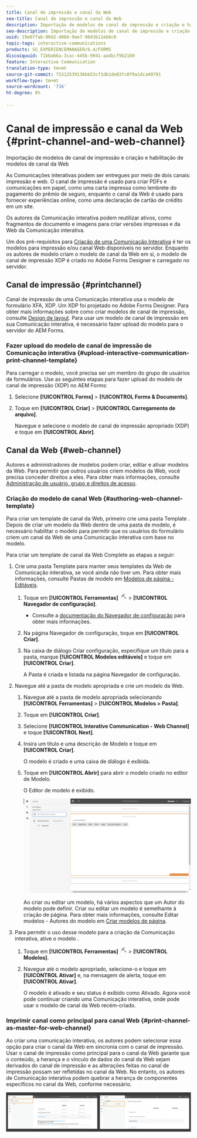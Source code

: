 ```yaml
---
title: Canal de impressão e canal da Web
seo-title: Canal de impressão e canal da Web
description: Importação de modelos de canal de impressão e criação e habilitação de modelos de canal da Web
seo-description: Importação de modelos de canal de impressão e criação e habilitação de modelos de canal da Web
uuid: 19e6ffab-00d2-4084-9ee7-9643b11eb6c6
topic-tags: interactive-communications
products: SG_EXPERIENCEMANAGER/6.4/FORMS
discoiquuid: 71bba66a-3cac-445b-9941-aa4bcf9b2160
feature: Interactive Communication
translation-type: tm+mt
source-git-commit: 75312539136bb53cf1db1de03fc0f9a1dca49791
workflow-type: tm+mt
source-wordcount: '716'
ht-degree: 0%

---
```



# Canal de impressão e canal da Web {#print-channel-and-web-channel}

Importação de modelos de canal de impressão e criação e habilitação de modelos de canal da Web

As Comunicações interativas podem ser entregues por meio de dois canais: impressão e web. O canal de impressão é usado para criar PDFs e comunicações em papel, como uma carta impressa como lembrete do pagamento do prêmio de seguro, enquanto o canal da Web é usado para fornecer experiências online, como uma declaração de cartão de crédito em um site.

Os autores da Comunicação interativa podem reutilizar ativos, como fragmentos de documento e imagens para criar versões impressas e da Web da Comunicação interativa.

Um dos pré-requisitos para [Criação de uma Comunicação Interativa](/help/forms/using/create-interactive-communication.md) é ter os modelos para impressão e/ou canal Web disponíveis no servidor. Enquanto os autores de modelo criam o modelo de canal da Web em si, o modelo de canal de impressão XDP é criado no Adobe Forms Designer e carregado no servidor.

## Canal de impressão {#printchannel}

Canal de impressão de uma Comunicação interativa usa o modelo de formulário XFA, XDP. Um XDP foi projetado no Adobe Forms Designer. Para obter mais informações sobre como criar modelos de canal de impressão, consulte [Design de layout](/help/forms/using/layout-design-details.md). Para usar um modelo de canal de impressão em sua Comunicação interativa, é necessário fazer upload do modelo para o servidor do AEM Forms.

### Fazer upload do modelo de canal de impressão de Comunicação interativa {#upload-interactive-communication-print-channel-template}

Para carregar o modelo, você precisa ser um membro do grupo de usuários de formulários. Use as seguintes etapas para fazer upload do modelo de canal de impressão (XDP) no AEM Forms:

1. Selecione **[!UICONTROL Forms]** > **[!UICONTROL Forms &amp; Documents]**.

1. Toque em **[!UICONTROL Criar]** > **[!UICONTROL Carregamento de arquivo]**.

   Navegue e selecione o modelo de canal de impressão apropriado (XDP) e toque em **[!UICONTROL Abrir]**.

## Canal da Web {#web-channel}

Autores e administradores de modelos podem criar, editar e ativar modelos da Web. Para permitir que outros usuários criem modelos da Web, você precisa conceder direitos a eles. Para obter mais informações, consulte [Administração de usuário, grupo e direitos de acesso](/help/sites-administering/user-group-ac-admin.md).

### Criação do modelo de canal Web {#authoring-web-channel-template}

Para criar um template de canal da Web, primeiro crie uma pasta Template . Depois de criar um modelo da Web dentro de uma pasta de modelo, é necessário habilitar o modelo para permitir que os usuários do formulário criem um canal da Web de uma Comunicação interativa com base no modelo.

Para criar um template de canal da Web Complete as etapas a seguir:

1. Crie uma pasta Template para manter seus templates da Web de Comunicação interativa, se você ainda não tiver um. Para obter mais informações, consulte Pastas de modelo em [Modelos de página - Editáveis](/help/sites-developing/page-templates-editable.md).

   1. Toque em **[!UICONTROL Ferramentas]** ![ferramentas-1](assets/tools-1.png) > **[!UICONTROL Navegador de configuração]**.
      * Consulte a [documentação do Navegador de configuração](/help/sites-administering/configurations.md) para obter mais informações.
   1. Na página Navegador de configuração, toque em **[!UICONTROL Criar]**.
   1. Na caixa de diálogo Criar configuração, especifique um título para a pasta, marque **[!UICONTROL Modelos editáveis]** e toque em **[!UICONTROL Criar]**.

      A Pasta é criada e listada na página Navegador de configuração.

1. Navegue até a pasta de modelo apropriada e crie um modelo da Web.

   1. Navegue até a pasta de modelo apropriada selecionando **[!UICONTROL Ferramentas]** > **[!UICONTROL Modelos > Pasta]**.
   1. Toque em **[!UICONTROL Criar]**.
   1. Selecione **[!UICONTROL Interative Communication - Web Channel]** e toque **[!UICONTROL Next]**.
   1. Insira um título e uma descrição de Modelo e toque em **[!UICONTROL Criar]**.

      O modelo é criado e uma caixa de diálogo é exibida.

   1. Toque em **[!UICONTROL Abrir]** para abrir o modelo criado no editor de Modelo.

      O Editor de modelo é exibido.

      ![webchanneltemplate](assets/webchanneltemplate.png)

      Ao criar ou editar um modelo, há vários aspectos que um Autor do modelo pode definir. Criar ou editar um modelo é semelhante à criação de página. Para obter mais informações, consulte Editar modelos - Autores do modelo em [Criar modelos de página](/help/sites-authoring/templates.md).

1. Para permitir o uso desse modelo para a criação da Comunicação interativa, ative o modelo .

   1. Toque em **[!UICONTROL Ferramentas]** ![ferramentas-1](assets/tools-1.png) > **[!UICONTROL Modelos]**.
   1. Navegue até o modelo apropriado, selecione-o e toque em **[!UICONTROL Ativar]** e, na mensagem de alerta, toque em **[!UICONTROL Ativar]**.

      O modelo é ativado e seu status é exibido como Ativado. Agora você pode continuar criando uma Comunicação interativa, onde pode usar o modelo de canal da Web recém-criado.

### Imprimir canal como principal para canal Web {#print-channel-as-master-for-web-channel}

Ao criar uma comunicação interativa, os autores podem selecionar essa opção para criar o canal da Web em sincronia com o canal de impressão. Usar o canal de impressão como principal para o canal da Web garante que o conteúdo, a herança e o vínculo de dados do canal da Web sejam derivados do canal de impressão e as alterações feitas no canal de impressão possam ser refletidas no canal da Web. No entanto, os autores de Comunicação interativa podem quebrar a herança de componentes específicos no canal da Web, conforme necessário.

![printweb_2-2](assets/printweb_2-2.png)

